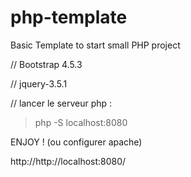 # php-template
Basic Template to start small PHP project

// Bootstrap 4.5.3

// jquery-3.5.1

// lancer le serveur php : 

> php -S localhost:8080 

ENJOY ! (ou configurer apache)



http://http://localhost:8080/
